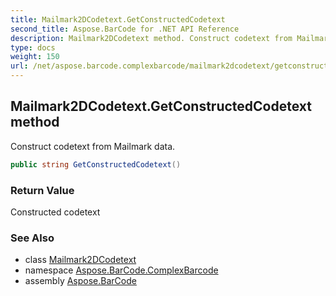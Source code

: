 ```yaml
---
title: Mailmark2DCodetext.GetConstructedCodetext
second_title: Aspose.BarCode for .NET API Reference
description: Mailmark2DCodetext method. Construct codetext from Mailmark data
type: docs
weight: 150
url: /net/aspose.barcode.complexbarcode/mailmark2dcodetext/getconstructedcodetext/
---
```

## Mailmark2DCodetext.GetConstructedCodetext method

Construct codetext from Mailmark data.

```csharp
public string GetConstructedCodetext()
```

### Return Value

Constructed codetext

### See Also

* class [Mailmark2DCodetext](../)
* namespace [Aspose.BarCode.ComplexBarcode](../../mailmark2dcodetext/)
* assembly [Aspose.BarCode](../../../)


